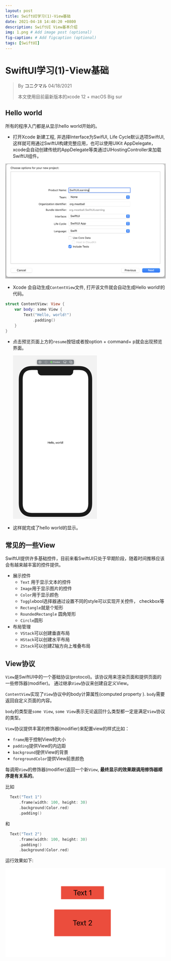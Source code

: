 ```yaml
---
layout: post
title: SwiftUI学习(1)-View基础
date: 2021-04-18 14:40:20 +0800
description: SwiftUI View基本介绍
img: 1.png # Add image post (optional)
fig-caption: # Add figcaption (optional)
tags: [SwiftUI]
---
```


# SwiftUI学习(1)-View基础

> By **コニクマル** 04/18/2021 
>
> 本文使用目前最新版本的xcode 12 + macOS Big sur

## Hello world

所有的程序入门都是从显示hello world开始的。

- 打开Xcode 新建工程, 并选择Interface为SwifUI, Life Cycle默认选项SwiftUI,这样就可用通过SwiftUI构建完整应用，也可以使用UIKit AppDelegate，xcode会自动创建传统的AppDelegate等类通过UIHostingController来加载SwiftUI组件。

 <img src="/assets/img/image-20210418145302335.png" alt="image-20210418152506454" style="zoom:50%;" />

- Xcode 会自动生成`ContentView`文件, 打开该文件就会自动生成Hello world!的代码。

```swift
struct ContentView: View {
    var body: some View {
        Text("Hello, world!")
            .padding()
    }
}
```



- 点击预览页面上方的`resume`按钮或者按option + command+ p就会出现预览界面。

  <img src="/assets/img/image-20210418152506454.png" alt="image-20210418152506454" style="zoom:50%;" />

- 这样就完成了hello world的显示。

## 常见的一些View

SwiftUI提供许多基础控件，目前来看SwiftUI只处于早期阶段，随着时间推移应该会有越来越丰富的控件提供。

- 展示控件
  - `Text` 用于显示文本的控件
  - `Image`用于显示图片的控件
  - `Color`用于显示颜色
  - `Toggle`bool选择器通过设置不同的style可以实现开关控件， checkbox等
  - `Rectangle`就是个矩形
  - `RoundedRectangle` 圆角矩形
  - `Circle`圆形
- 布局管理
  - `VStack`可以创建垂直布局
  - `HStack`可以创建水平布局
  - `ZStack`可以创建Z轴方向上堆叠布局

## View协议

`View`是SwiftUI中的一个基础协议(protocol)。该协议用来渲染页面和提供页面的一些修饰器(modifier)。 通过继承`View`协议来创建自定义View。

`ContentView`实现了`View`协议中的body计算属性(computed property ). `body`需要返回自定义页面的内容。

`body`的类型是`some View`, `some View`表示无论返回什么类型都一定是满足`View`协议的类型。

`View`协议提供丰富的修饰器(modifier)来配置view的样式比如：

- `frame`用于控制View的大小
- `padding`提供View的内边距
- `background`提供View的背景
- `foregroundColor`提供View前景颜色

每调用`View`的修饰器(modifier)返回一个新`View`, **最终显示的效果跟调用修饰器顺序是有关系的**。

比如

```swift
  Text("Text 1")
      .frame(width: 100, height: 30)
      .background(Color.red)
      .padding()
```

和

```swift
  Text("Text 2")
      .frame(width: 100, height: 30)
      .padding()
      .background(Color.red)
```

运行效果如下:

![image-20210418214540628](/assets/img/image-20210418214540628.png)